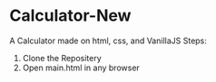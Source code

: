 # Calculator-New
A Calculator made on html, css, and VanillaJS
Steps:
1. Clone the Repositery
2. Open main.html in any browser
